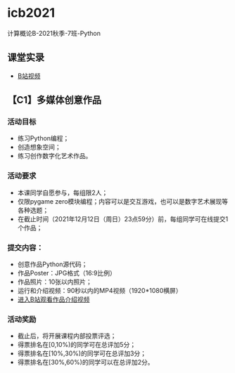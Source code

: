 # icb2021
计算概论B-2021秋季-7班-Python
## 课堂实录
- [B站视频](https://www.bilibili.com/video/BV1sf4y1n7VA)

## 【C1】多媒体创意作品
### 活动目标
- 练习Python编程；
- 创造想象空间；
- 练习创作数字化艺术作品。
### 活动要求
- 本课同学自愿参与，每组限2人；
- 仅限pygame zero模块编程；内容可以是交互游戏，也可以是数字艺术展现等各种选题；
- 在截止时间（2021年12月12日（周日）23点59分）前，每组同学可在线提交1个作品；
### 提交内容：
- 创意作品Python源代码；
- 作品Poster：JPG格式（16:9比例）
- 作品照片：10张以内照片；
- 运行和介绍视频：90秒以内的MP4视频（1920*1080横屏）
- [进入B站观看作品介绍视频](https://space.bilibili.com/275008758/favlist?fid=1433812058)
### 活动奖励
- 截止后，将开展课程内部投票评选；
- 得票排名在[0,10%)的同学可在总评加5分；
- 得票排名在[10%,30%)的同学可在总评加3分；
- 得票排名在[30%,60%)的同学可以在总评加2分。

